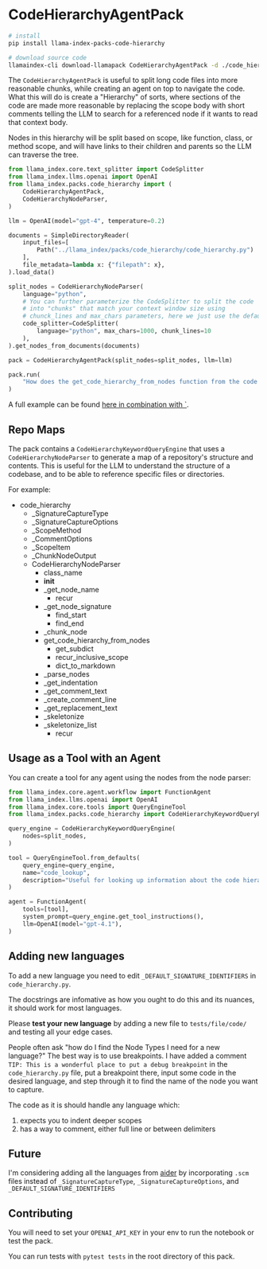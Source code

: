 # CodeHierarchyAgentPack

```bash
# install
pip install llama-index-packs-code-hierarchy

# download source code
llamaindex-cli download-llamapack CodeHierarchyAgentPack -d ./code_hierarchy_pack
```

The `CodeHierarchyAgentPack` is useful to split long code files into more reasonable chunks, while creating an agent on top to navigate the code. What this will do is create a "Hierarchy" of sorts, where sections of the code are made more reasonable by replacing the scope body with short comments telling the LLM to search for a referenced node if it wants to read that context body.

Nodes in this hierarchy will be split based on scope, like function, class, or method scope, and will have links to their children and parents so the LLM can traverse the tree.

```python
from llama_index.core.text_splitter import CodeSplitter
from llama_index.llms.openai import OpenAI
from llama_index.packs.code_hierarchy import (
    CodeHierarchyAgentPack,
    CodeHierarchyNodeParser,
)

llm = OpenAI(model="gpt-4", temperature=0.2)

documents = SimpleDirectoryReader(
    input_files=[
        Path("../llama_index/packs/code_hierarchy/code_hierarchy.py")
    ],
    file_metadata=lambda x: {"filepath": x},
).load_data()

split_nodes = CodeHierarchyNodeParser(
    language="python",
    # You can further parameterize the CodeSplitter to split the code
    # into "chunks" that match your context window size using
    # chunck_lines and max_chars parameters, here we just use the defaults
    code_splitter=CodeSplitter(
        language="python", max_chars=1000, chunk_lines=10
    ),
).get_nodes_from_documents(documents)

pack = CodeHierarchyAgentPack(split_nodes=split_nodes, llm=llm)

pack.run(
    "How does the get_code_hierarchy_from_nodes function from the code hierarchy node parser work? Provide specific implementation details."
)
```

A full example can be found [here in combination with `](https://github.com/run-llama/llama_index/blob/main/llama-index-packs/llama-index-packs-code-hierarchy/examples/CodeHierarchyNodeParserUsage.ipynb).

## Repo Maps

The pack contains a `CodeHierarchyKeywordQueryEngine` that uses a `CodeHierarchyNodeParser` to generate a map of a repository's structure and contents. This is useful for the LLM to understand the structure of a codebase, and to be able to reference specific files or directories.

For example:

- code_hierarchy
  - \_SignatureCaptureType
  - \_SignatureCaptureOptions
  - \_ScopeMethod
  - \_CommentOptions
  - \_ScopeItem
  - \_ChunkNodeOutput
  - CodeHierarchyNodeParser
    - class_name
    - **init**
    - \_get_node_name
      - recur
    - \_get_node_signature
      - find_start
      - find_end
    - \_chunk_node
    - get_code_hierarchy_from_nodes
      - get_subdict
      - recur_inclusive_scope
      - dict_to_markdown
    - \_parse_nodes
    - \_get_indentation
    - \_get_comment_text
    - \_create_comment_line
    - \_get_replacement_text
    - \_skeletonize
    - \_skeletonize_list
      - recur

## Usage as a Tool with an Agent

You can create a tool for any agent using the nodes from the node parser:

```python
from llama_index.core.agent.workflow import FunctionAgent
from llama_index.llms.openai import OpenAI
from llama_index.core.tools import QueryEngineTool
from llama_index.packs.code_hierarchy import CodeHierarchyKeywordQueryEngine

query_engine = CodeHierarchyKeywordQueryEngine(
    nodes=split_nodes,
)

tool = QueryEngineTool.from_defaults(
    query_engine=query_engine,
    name="code_lookup",
    description="Useful for looking up information about the code hierarchy codebase.",
)

agent = FunctionAgent(
    tools=[tool],
    system_prompt=query_engine.get_tool_instructions(),
    llm=OpenAI(model="gpt-4.1"),
)
```

## Adding new languages

To add a new language you need to edit `_DEFAULT_SIGNATURE_IDENTIFIERS` in `code_hierarchy.py`.

The docstrings are infomative as how you ought to do this and its nuances, it should work for most languages.

Please **test your new language** by adding a new file to `tests/file/code/` and testing all your edge cases.

People often ask "how do I find the Node Types I need for a new language?" The best way is to use breakpoints.
I have added a comment `TIP: This is a wonderful place to put a debug breakpoint` in the `code_hierarchy.py` file, put a breakpoint there, input some code in the desired language, and step through it to find the name
of the node you want to capture.

The code as it is should handle any language which:

1. expects you to indent deeper scopes
2. has a way to comment, either full line or between delimiters

## Future

I'm considering adding all the languages from [aider](https://github.com/paul-gauthier/aider/tree/main/aider/queries)
by incorporating `.scm` files instead of `_SignatureCaptureType`, `_SignatureCaptureOptions`, and `_DEFAULT_SIGNATURE_IDENTIFIERS`

## Contributing

You will need to set your `OPENAI_API_KEY` in your env to run the notebook or test the pack.

You can run tests with `pytest tests` in the root directory of this pack.
